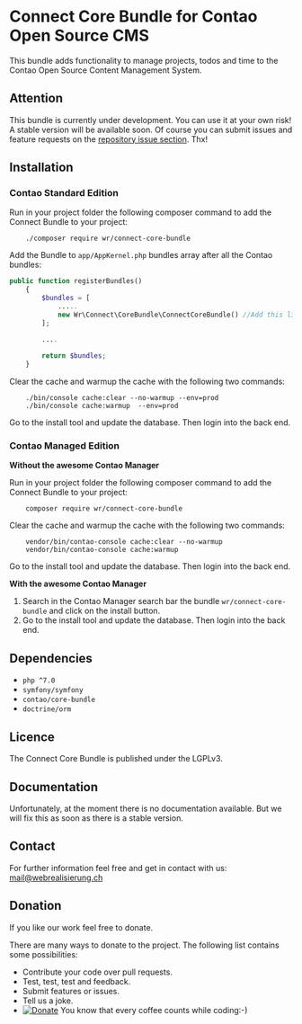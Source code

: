 # Connect Core Bundle for Contao Open Source CMS

This bundle adds functionality to manage projects, todos and time to the Contao Open Source Content Management System.

## Attention

This bundle is currently under development. You can use it at your own risk! A stable version will be available soon. Of course you can submit issues and feature requests on the [repository issue section](https://github.com/webrealisierung-ch/connect-core-bundle/issues). Thx! 

## Installation

### Contao Standard Edition

Run in your project folder the following composer command to add the Connect Bundle to your project:

```console
    ./composer require wr/connect-core-bundle
```

Add the Bundle to `app/AppKernel.php` bundles array after all the Contao bundles:

```php
public function registerBundles()
    {
        $bundles = [
            .....    
            new Wr\Connect\CoreBundle\ConnectCoreBundle() //Add this line.
        ];

        ....
        
        return $bundles;
    }
```

Clear the cache and warmup the cache with the following two commands:

```console
    ./bin/console cache:clear --no-warmup --env=prod
    ./bin/console cache:warmup  --env=prod
```

Go to the install tool and update the database. Then login into the back end.

### Contao Managed Edition

**Without the awesome Contao Manager**

Run in your project folder the following composer command to add the Connect Bundle to your project:

```console
    composer require wr/connect-core-bundle
```

Clear the cache and warmup the cache with the following two commands:

```console
    vendor/bin/contao-console cache:clear --no-warmup
    vendor/bin/contao-console cache:warmup
```

Go to the install tool and update the database. Then login into the back end.

**With the awesome Contao Manager**

1. Search in the Contao Manager search bar the bundle `wr/connect-core-bundle` and click on the install button.
2. Go to the install tool and update the database. Then login into the back end.


## Dependencies

- `php ^7.0`
- `symfony/symfony`
- `contao/core-bundle`
- `doctrine/orm`

## Licence

The Connect Core Bundle is published under the LGPLv3.

## Documentation

Unfortunately, at the moment there is no documentation available. But we will fix this as soon as there is a stable version.
 
 ## Contact
 
 For further information feel free and get in contact with us: mail@webrealisierung.ch
 
 ## Donation
 
 If you like our work feel free to donate.
 
 There are many ways to donate to the project. The following list contains some possibilities:
 
 - Contribute your code over pull requests.
 - Test, test, test and feedback.
 - Submit features or issues.
 - Tell us a joke.
 - [![Donate](https://img.shields.io/badge/Donate-PayPal-green.svg)](https://www.paypal.com/cgi-bin/webscr?cmd=_s-xclick&hosted_button_id=EHB7BYWLMPV7Y) You know that every coffee counts while coding:-)


